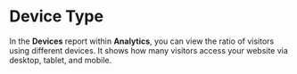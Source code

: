 # Device Type

In the **Devices** report within **Analytics**, you can view the ratio of visitors using different devices. It shows how many visitors access your website via desktop, tablet, and mobile.

![]()
